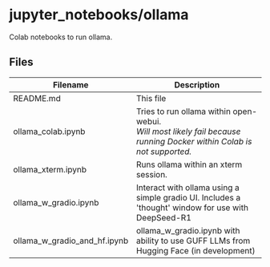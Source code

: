 # jupyter_notebooks/ollama
Colab notebooks to run ollama.

## Files
| Filename | Description | 
| --- | --- |
| README.md | This file |
| ollama_colab.ipynb | Tries to run ollama within open-webui. <br>_Will most likely fail because running Docker within Colab is not supported._
| ollama_xterm.ipynb | Runs ollama within an xterm session. |
| ollama_w_gradio.ipynb | Interact with ollama using a simple gradio UI. Includes a 'thought' window for use with DeepSeed-R1 |
| ollama_w_gradio_and_hf.ipynb | ollama_w_gradio.ipynb with ability to use GUFF LLMs from Hugging Face (in development) |
